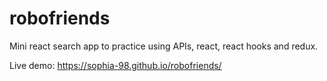 # robofriends
Mini react search app to practice using APIs, react, react hooks and redux.

Live demo: https://sophia-98.github.io/robofriends/
